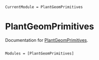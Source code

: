 ```@meta
CurrentModule = PlantGeomPrimitives
```

# PlantGeomPrimitives

Documentation for [PlantGeomPrimitives](https://github.com/AleMorales/PlantGeomPrimitives.jl).

```@index
```

```@autodocs
Modules = [PlantGeomPrimitives]
```
